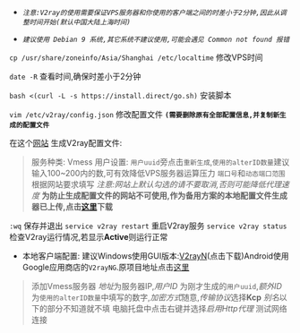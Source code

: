 - *`注意:V2ray的使用需要保证VPS服务器和你使用的客户端之间的时差小于2分钟,因此从调整时间开始(默认中国大陆上海时间)`*

- *`建议使用 Debian 9 系统,其它系统不建议使用,可能会遇见 Common not found 报错`*

`cp /usr/share/zoneinfo/Asia/Shanghai /etc/localtime`   修改VPS时间

`date -R`  查看时间,确保时差小于2分钟

`bash <(curl -L -s https://install.direct/go.sh)`  安装脚本

`vim /etc/v2ray/config.json`  修改配置文件 **`(需要删除原有全部配置信息,并复制新生成的配置文件`**

在这个[网站](https://intmainreturn0.com/v2ray-config-gen/#) 生成V2ray配置文件:
> 服务种类: Vmess
> 用户设置: `用户uuid`旁点击`重新生成`,`使用的alterID数量`建议输入100~200内的数,可有效降低VPS服务器运算压力
> `端口号`和`动态端口范围`根据网站要求填写
> *注意:网站上默认勾选的请不要取消,否则可能降低代理速度*
> **为防止生成配置文件的网站不可使用,作为备用方案的本地配置文件生成器已上传,点击[这里](https://github.com/charlieethan/V2ray-install/releases/download/V2.0/V2RayConfig.zip)下载**

`:wq`  保存并退出
`service v2ray restart`  重启V2ray服务
`service v2ray status`  检查V2ray运行情况,若显示**Active**则运行正常

- 本地客户端配置:
建议Windows使用GUI版本:[V2rayN](https://github.com/charlieethan/V2ray-install/releases/download/V1.0/v2rayN.zip)(点击下载)Android使用Google应用商店的`V2rayNG`.原项目地址点击[这里](https://github.com/2dust/v2rayN/releases)
> 添加Vmess服务器
> *地址*为服务器IP,*用户ID* 为刚才生成的`用户uuid`,*额外ID* 为`使用的alterID数量`中填写的数字,*加密方式*随意,*传输协议*选择**Kcp**
> *别名*以下的部分不知道就不填
> 电脑托盘中点击右键并选择*启用Http代理* 测试网络连接
